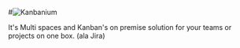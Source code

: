 #![Kanbanium](http://techbuzzz.me/assets/img/kanbanium/Kanbanium_logo.png)

It's Multi spaces and Kanban's on premise solution for your teams or projects on one box.
(ala Jira)


